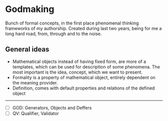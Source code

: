 # Godmaking

Bunch of formal concepts, in the first place phenomenal thinking frameworks of my authorship. 
Created during last two years, being for me a long hard road, from, through and to the noise. 

## General ideas
 - Mathematical objects instead of having fixed form, are more of a templates, which can be used for description of some phenomena. The most important is the idea, concept, which we want to present. 
 - Formality is a property of mathematical object, entirely dependent on the meaning provider.
 - Definition, comes with default properties and relations of the defined object

---
- [ ] GOD: Generators, Objects and Deffers
- [ ] QV: Qualifier, Validator
